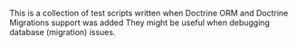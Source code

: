 This is a collection of test scripts written when Doctrine ORM and Doctrine Migrations support was added
They might be useful when debugging database (migration) issues.